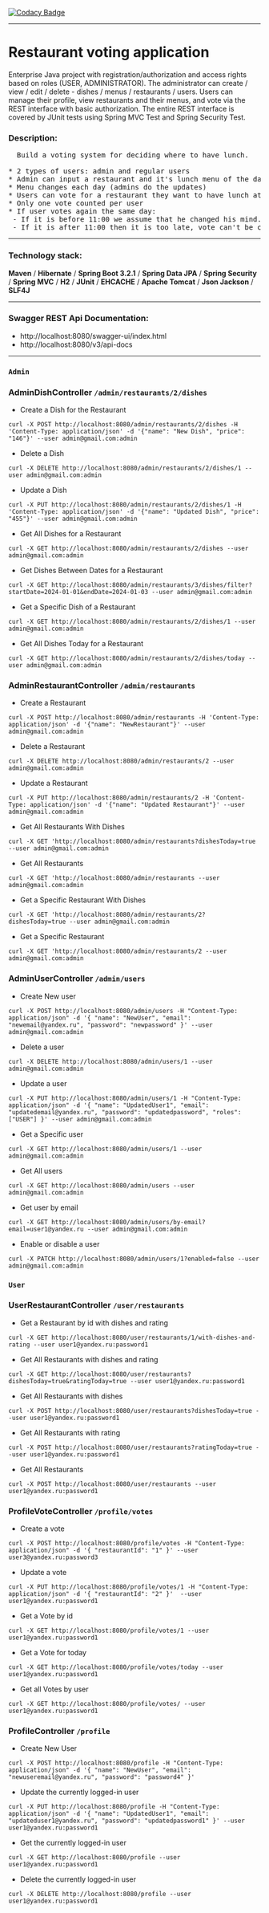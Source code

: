 [![Codacy Badge](https://app.codacy.com/project/badge/Grade/80ad628e283145068a3d2d8e6ff8142a)](https://app.codacy.com/gh/AnnaKiri/restaurant-voting/dashboard?utm_source=gh&utm_medium=referral&utm_content=&utm_campaign=Badge_grade)
***

# Restaurant voting application

Enterprise Java project with registration/authorization and access rights based on roles (USER, ADMINISTRATOR).
The administrator can create / view / edit / delete - dishes / menus / restaurants / users.
Users can manage their profile, view restaurants and their menus, and vote via the REST interface with basic
authorization.
The entire REST interface is covered by JUnit tests using Spring MVC Test and Spring Security Test.

### Description:

<pre>
  Build a voting system for deciding where to have lunch.

* 2 types of users: admin and regular users
* Admin can input a restaurant and it's lunch menu of the day (2-5 items usually, just a dish name and price)
* Menu changes each day (admins do the updates)
* Users can vote for a restaurant they want to have lunch at today
* Only one vote counted per user
* If user votes again the same day:
 - If it is before 11:00 we assume that he changed his mind.
 - If it is after 11:00 then it is too late, vote can't be changed</pre>
***

### Technology stack:

**Maven** / **Hibernate** / **Spring Boot 3.2.1** / **Spring Data JPA** / **Spring Security** / **Spring MVC** / **H2** / **JUnit** / **EHCACHE** / **Apache Tomcat** / **Json Jackson** / **SLF4J**

***

### Swagger REST Api Documentation:

- http://localhost:8080/swagger-ui/index.html
- http://localhost:8080/v3/api-docs

***

### `Admin`

### AdminDishController      `/admin/restaurants/2/dishes`

- Create a Dish for the Restaurant

`curl -X POST http://localhost:8080/admin/restaurants/2/dishes
-H 'Content-Type: application/json'
-d '{"name": "New Dish", "price": "146"}'
--user admin@gmail.com:admin`

- Delete a Dish

`curl -X DELETE http://localhost:8080/admin/restaurants/2/dishes/1 --user admin@gmail.com:admin`

- Update a Dish

`curl -X PUT http://localhost:8080/admin/restaurants/2/dishes/1
-H 'Content-Type: application/json'
-d '{"name": "Updated Dish", "price": "455"}'
--user admin@gmail.com:admin`

- Get All Dishes for a Restaurant

`curl -X GET http://localhost:8080/admin/restaurants/2/dishes --user admin@gmail.com:admin`

- Get Dishes Between Dates for a Restaurant

`curl -X GET http://localhost:8080/admin/restaurants/3/dishes/filter?startDate=2024-01-01&endDate=2024-01-03 --user admin@gmail.com:admin`

- Get a Specific Dish of a Restaurant

`curl -X GET http://localhost:8080/admin/restaurants/2/dishes/1 --user admin@gmail.com:admin`

- Get All Dishes Today for a Restaurant

`curl -X GET http://localhost:8080/admin/restaurants/2/dishes/today --user admin@gmail.com:admin`

### AdminRestaurantController      `/admin/restaurants`

- Create a Restaurant

`curl -X POST http://localhost:8080/admin/restaurants
-H 'Content-Type: application/json'
-d '{"name": "NewRestaurant"}'
--user admin@gmail.com:admin`

- Delete a Restaurant

`curl -X DELETE http://localhost:8080/admin/restaurants/2 --user admin@gmail.com:admin`

- Update a Restaurant

`curl -X PUT http://localhost:8080/admin/restaurants/2
-H 'Content-Type: application/json'
-d '{"name": "Updated Restaurant"}'
--user admin@gmail.com:admin`

- Get All Restaurants With Dishes

`curl -X GET 'http://localhost:8080/admin/restaurants?dishesToday=true --user admin@gmail.com:admin`

- Get All Restaurants

`curl -X GET 'http://localhost:8080/admin/restaurants --user admin@gmail.com:admin`

- Get a Specific Restaurant With Dishes

`curl -X GET 'http://localhost:8080/admin/restaurants/2?dishesToday=true --user admin@gmail.com:admin`

- Get a Specific Restaurant

`curl -X GET 'http://localhost:8080/admin/restaurants/2 --user admin@gmail.com:admin`

### AdminUserController      `/admin/users`

- Create New user

`curl -X POST http://localhost:8080/admin/users
-H "Content-Type: application/json"
-d '{ "name": "NewUser", "email": "newemail@yandex.ru", "password": "newpassword" }'
--user admin@gmail.com:admin`

- Delete a user

`curl -X DELETE http://localhost:8080/admin/users/1 --user admin@gmail.com:admin`

- Update a user

`curl -X PUT http://localhost:8080/admin/users/1
-H "Content-Type: application/json"
-d '{ "name": "UpdatedUser1", "email": "updatedemail@yandex.ru", "password": "updatedpassword", "roles": ["USER"] }'
--user admin@gmail.com:admin`

- Get a Specific user

`curl -X GET http://localhost:8080/admin/users/1 --user admin@gmail.com:admin`

- Get All users

`curl -X GET http://localhost:8080/admin/users --user admin@gmail.com:admin`

- Get user by email

`curl -X GET http://localhost:8080/admin/users/by-email?email=user1@yandex.ru --user admin@gmail.com:admin`

- Enable or disable a user

`curl -X PATCH http://localhost:8080/admin/users/1?enabled=false --user admin@gmail.com:admin`

### `User`

### UserRestaurantController      `/user/restaurants`

- Get a Restaurant by id with dishes and rating

`curl -X GET http://localhost:8080/user/restaurants/1/with-dishes-and-rating --user user1@yandex.ru:password1`

- Get All Restaurants with dishes and rating

`curl -X GET http://localhost:8080/user/restaurants?dishesToday=true&ratingToday=true --user user1@yandex.ru:password1`

- Get All Restaurants with dishes

`curl -X POST http://localhost:8080/user/restaurants?dishesToday=true --user user1@yandex.ru:password1`

- Get All Restaurants with rating

`curl -X POST http://localhost:8080/user/restaurants?ratingToday=true --user user1@yandex.ru:password1`

- Get All Restaurants

`curl -X POST http://localhost:8080/user/restaurants --user user1@yandex.ru:password1`

### ProfileVoteController      `/profile/votes`

- Create a vote

`curl -X POST http://localhost:8080/profile/votes
-H "Content-Type: application/json"
-d '{ "restaurantId": "1" }'
--user user3@yandex.ru:password3`

- Update a vote

`curl -X PUT http://localhost:8080/profile/votes/1
-H "Content-Type: application/json"
-d '{ "restaurantId": "2" }' 
--user user1@yandex.ru:password1`

- Get a Vote by id

`curl -X GET http://localhost:8080/profile/votes/1 --user user1@yandex.ru:password1`

- Get a Vote for today

`curl -X GET http://localhost:8080/profile/votes/today --user user1@yandex.ru:password1`

- Get all Votes by user

`curl -X GET http://localhost:8080/profile/votes/ --user user1@yandex.ru:password1`

### ProfileController      `/profile`

- Create New User

`curl -X POST http://localhost:8080/profile
-H "Content-Type: application/json"
-d '{ "name": "NewUser", "email": "newuseremail@yandex.ru", "password": "password4" }'`

- Update the currently logged-in user

`curl -X PUT http://localhost:8080/profile
-H "Content-Type: application/json"
-d '{ "name": "UpdatedUser1", "email": "updateduser1@yandex.ru", "password": "updatedpassword1" }'
--user user1@yandex.ru:password1`

- Get the currently logged-in user

`curl -X GET http://localhost:8080/profile --user user1@yandex.ru:password1`

- Delete the currently logged-in user

`curl -X DELETE http://localhost:8080/profile --user user1@yandex.ru:password1`
